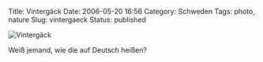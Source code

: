Title: Vintergäck
Date: 2006-05-20 16:56
Category: Schweden
Tags: photo, nature
Slug: vintergaeck
Status: published

![Vintergäck](/pic/vintergack.jpg "Vintergäck")

Weiß jemand, wie die auf Deutsch heißen?

